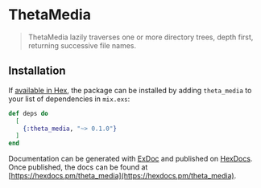 # ThetaMedia

> ThetaMedia lazily traverses one or more directory trees, depth first, returning successive file names. 

## Installation

If [available in Hex](https://hex.pm/docs/publish), the package can be installed
by adding `theta_media` to your list of dependencies in `mix.exs`:

```elixir
def deps do
  [
    {:theta_media, "~> 0.1.0"}
  ]
end
```

Documentation can be generated with [ExDoc](https://github.com/elixir-lang/ex_doc)
and published on [HexDocs](https://hexdocs.pm). Once published, the docs can
be found at [https://hexdocs.pm/theta_media](https://hexdocs.pm/theta_media).


